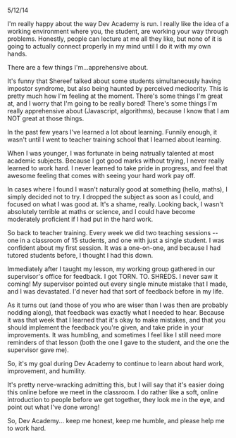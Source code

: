 5/12/14


I'm really happy about the way Dev Academy is run. I really like the idea of a working environment where you, the student, are working your way through problems. Honestly, people can lecture at me all they like, but none of it is going to actually connect properly in my mind until I do it with my own hands.

There are a few things I'm...apprehensive about.

It's funny that Shereef talked about some students simultaneously having impostor syndrome, but also being haunted by perceived mediocrity. This is pretty much how I'm feeling at the moment. There's some things I'm great at, and I worry that I'm going to be really bored! There's some things I'm really apprehensive about (Javascript, algorithms), because I know that I am NOT great at those things.

In the past few years I've learned a lot about learning. Funnily enough, it wasn't until I went to teacher training school that I learned about learning.

When I was younger, I was fortunate in being natrually talented at most academic subjects. Because I got good marks without trying, I never really learned to work hard. I never learned to take pride in progress, and feel that awesome feeling that comes with seeing your hard work pay off.

In cases where I found I wasn't naturally good at something (hello, maths), I simply decided not to try. I dropped the subject as soon as I could, and focused on what I was good at. It's a shame, really. Looking back, I wasn't absolutely terrible at maths or science, and I could have become moderately proficient if I had put in the hard work.

So back to teacher training. Every week we did two teaching sessions -- one in a classroom of 15 students, and one with just a single student. I was confident about my first session. It was a one-on-one, and because I had tutored students before, I thought I had this down.

Immediately after I taught my lesson, my working group gathered in our supervisor's office for feedback. I got TORN. TO. SHREDS. I never saw it coming! My supervisor pointed out every single minute mistake that I made, and I was devastated. I'd never had that sort of feedback before in my life.

As it turns out (and those of you who are wiser than I was then are probably nodding along), that feedback was exactly what I needed to hear. Because it was that week that I learned that it's okay to make mistakes, and that you should implement the feedback you're given, and take pride in your improvements. It was humbling, and sometimes I feel like I still need more reminders of that lesson (both the one I gave to the student, and the one the supervisor gave me).

So, it's my goal during Dev Academy to continue to learn about hard work, improvement, and humility.

It's pretty nerve-wracking admitting this, but I will say that it's easier doing this online before we meet in the classroom. I do rather like a soft, online introduction to people before we get together, they look me in the eye, and point out what I've done wrong!

So, Dev Academy... keep me honest, keep me humble, and please help me to work hard.